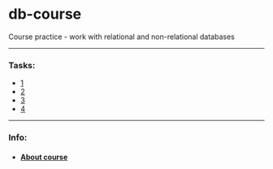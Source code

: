 # db-course

Course practice - work with relational and non-relational databases

***

### Tasks:

- <a href="task/1/1.md">1</a>
- <a href="task/2/2.md">2</a>
- <a href="task/3/3.md">3</a>
- <a href="task/4/4.md">4</a>

***

### Info:
- #### <a href="https://otus.ru/lessons/subd">About course </a>